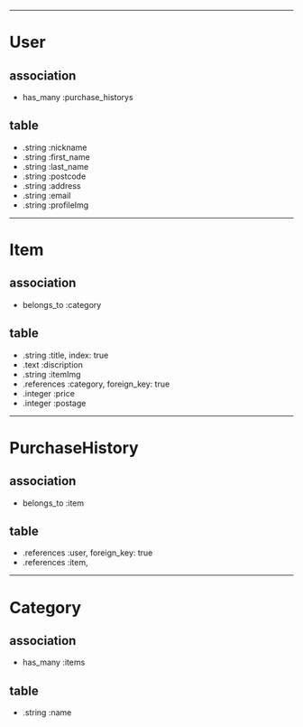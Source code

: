 <!-- #モデル名

##アソシエーション
 -アソシエーションの記述
 -アソシエーションの記述

##テーブル名

-.型 :カラム名
-.型 :カラム名
 -->
-----------
# User
## association

- has_many :purchase_historys

## table

- .string :nickname
- .string :first_name
- .string :last_name
- .string :postcode
- .string :address
- .string :email
- .string :profileImg

-----------
# Item
## association

- belongs_to :category

## table

- .string :title, index: true
- .text :discription
- .string :itemImg
- .references :category, foreign_key: true
- .integer :price
- .integer :postage

-----------
# PurchaseHistory
## association

- belongs_to :item

## table

- .references :user, foreign_key: true
- .references :item,

-----------
# Category
## association

- has_many :items

## table

- .string :name
